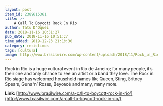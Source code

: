 ```yaml
---
layout: post
item_id: 2389615361
title: >-
    A Call To Boycott Rock In Rio
author: Tatu D'Oquei
date: 2018-11-16 10:51:27
pub_date: 2018-11-16 10:51:27
time_added: 2019-12-23 21:19:30
category: resistimos
tags: [cultura]
image: http://www.brasilwire.com/wp-content/uploads/2018/11/Rock_in_Rio_-400x400.jpg
---
```


Rock in Rio is a huge cultural event in Rio de Janeiro; for many people, it’s their one and only chance to see an artist or a band they love. The Rock in Rio stage has welcomed household names like Queen, Sting, Britney Spears, Guns ‘n’ Roses, Beyoncé and many, many more.

**Link:** [http://www.brasilwire.com/a-call-to-boycott-rock-in-rio/](http://www.brasilwire.com/a-call-to-boycott-rock-in-rio/)

